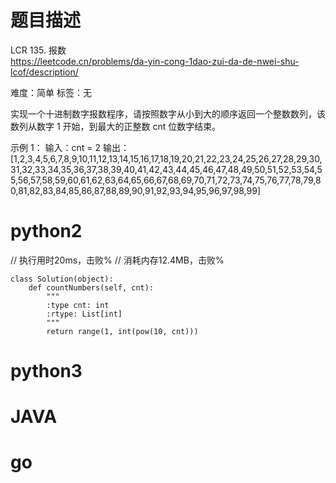 # 题目描述

LCR 135. 报数  
https://leetcode.cn/problems/da-yin-cong-1dao-zui-da-de-nwei-shu-lcof/description/  

难度：简单
标签：无

实现一个十进制数字报数程序，请按照数字从小到大的顺序返回一个整数数列，该数列从数字 1 开始，到最大的正整数 cnt 位数字结束。

示例 1：
输入：cnt = 2
输出：[1,2,3,4,5,6,7,8,9,10,11,12,13,14,15,16,17,18,19,20,21,22,23,24,25,26,27,28,29,30,31,32,33,34,35,36,37,38,39,40,41,42,43,44,45,46,47,48,49,50,51,52,53,54,55,56,57,58,59,60,61,62,63,64,65,66,67,68,69,70,71,72,73,74,75,76,77,78,79,80,81,82,83,84,85,86,87,88,89,90,91,92,93,94,95,96,97,98,99]

# python2

// 执行用时20ms，击败%
// 消耗内存12.4MB，击败%
```
class Solution(object):
    def countNumbers(self, cnt):
        """
        :type cnt: int
        :rtype: List[int]
        """
        return range(1, int(pow(10, cnt)))
```

# python3 

# JAVA

# go
